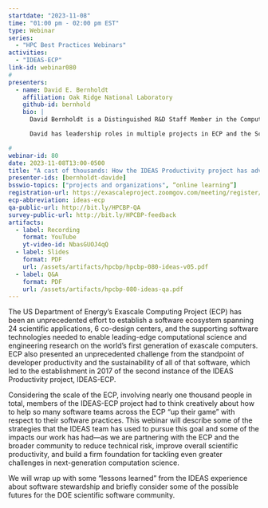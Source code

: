 ```yaml
---
startdate: "2023-11-08"
time: "01:00 pm - 02:00 pm EST"
type: Webinar
series:
  - "HPC Best Practices Webinars"
activities:
  - "IDEAS-ECP"
link-id: webinar080
#
presenters:
  - name: David E. Bernholdt
    affiliation: Oak Ridge National Laboratory
    github-id: bernhold
    bio: |
      David Bernholdt is a Distinguished R&D Staff Member in the Computer Science and Mathematics Division at Oak Ridge National Laboratory.  His research interests, broadly speaking, are in making it easier and more productive to develop and use scientific software, particularly on high-performance computers.  This includes work in programming models and programming languages, software design, software engineering, and related areas.  He began his scientific career as a computational scientist before transitioning to a focus on computer science topics and has continued to work with computational science and engineering projects in various domains throughout his career to “ground” his other research.

      David has leadership roles in multiple projects in ECP and the Scientific Discovery through Advanced Computing (SciDAC) program, and he leads the Programming Environment and Tools area for the Oak Ridge Leadership Computing Facility (OLCF).  He has served as the ORNL PI and Outreach Lead for both the IDEAS-Classic and IDEAS-ECP projects and is now active in several software stewardship projects under the developing DOE/ASCR Next-Generation Scientific Software Technologies (NGSST) program.

#
webinar-id: 80
date: 2023-11-08T13:00-0500
title: "A cast of thousands: How the IDEAS Productivity project has advanced software productivity and sustainability"
presenter-ids: [bernholdt-davide]
bsswio-topics: ["projects and organizations", “online learning”]
registration-url: https://exascaleproject.zoomgov.com/meeting/register/vJItd-6vqTwiGAPgULTsN_C4CLg76smd5H8
ecp-abbreviation: ideas-ecp
qa-public-url: http://bit.ly/HPCBP-QA
survey-public-url: http://bit.ly/HPCBP-feedback
artifacts:
  - label: Recording
    format: YouTube
    yt-video-id: NbasGUOJ4qQ
  - label: Slides
    format: PDF
    url: /assets/artifacts/hpcbp/hpcbp-080-ideas-v05.pdf
  - label: Q&A
    format: PDF
    url: /assets/artifacts/hpcbp-080-ideas-qa.pdf
---
```

The US Department of Energy’s Exascale Computing Project (ECP) has been an unprecedented effort to establish a software ecosystem spanning 24 scientific applications, 6 co-design centers, and the supporting software technologies needed to enable leading-edge computational science and engineering research on the world’s first generation of exascale computers.  ECP also presented an unprecedented challenge from the standpoint of developer productivity and the sustainability of all of that software, which led to the establishment in 2017 of the second instance of the IDEAS Productivity project, IDEAS-ECP.

Considering the scale of the ECP, involving nearly one thousand people in total, members of the IDEAS-ECP project had to think creatively about how to help so many software teams across the ECP “up their game” with respect to their software practices.  This webinar will describe some of the strategies that the IDEAS team has used to pursue this goal and some of the impacts our work has had—as we are partnering with the ECP and the broader community to reduce technical risk, improve overall scientific productivity, and build a firm foundation for tackling even greater challenges in next-generation computation science. 

We will wrap up with some “lessons learned” from the IDEAS experience about software stewardship and briefly consider some of the possible futures for the DOE scientific software community.
